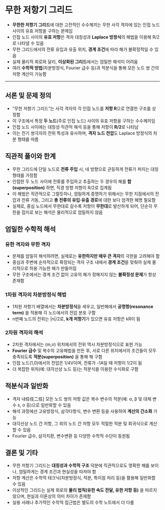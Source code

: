 # 무한 저항기 그리드


* **무한한 저항기 그리드**에 대한 고전적인 수수께끼는 무한 사각 격자에 있는 인접 노드 사이의 유효 저항을 구하는 문제임
* 인접 노드 사이의 **유효 저항**은 격자 대칭성과 **Laplace 방정식**의 해법을 이용해 R/2로 나타낼 수 있음
* 무한 그리드에서의 전류 유입과 유출 위치, **경계 조건**에 따라 해가 불확정적일 수 있음
* 실제 물리적 회로와 달리, **이상화된 그리드**에서는 엄밀한 해석이 어려움
* 여러 **수학적 방법**(차분방정식, Fourier 급수 등)과 적분식을 통해 모든 노드 쌍 간의 저항 계산이 가능함

---

서론 및 문제 정의
----------

* “무한 저항기 그리드”는 사각 격자의 각 인접 노드를 **저항 R**으로 연결한 구조를 상정함
* 이 구조에서 특정 **두 노드**(주로 인접 노드) 사이의 유효 저항을 구하는 수수께끼임
* 인접 노드 사이에는 대칭성·직관적 해석 등을 통해 저항이 **R/2**로 나타남
* 이는 전기 쌍극자의 전위 특성과 유사하며, **격자 노드 전압**도 Laplace 방정식의 차분 형태를 따름

직관적 풀이와 한계
----------

* 무한 그리드에 단일 노드로 **전류 주입** 시, 네 방향으로 균등하게 전류가 퍼지는 대칭 형태를 가정함
* 인접한 두 노드 사이에 전류를 주입하고 추출하는 두 경우의 해를 **합(superposition)** 하면, 직경 방향 저항이 R/2로 집계됨
* 이 해법은 직관적으로 그럴듯하나, 엄밀하게 증명하기 위해서는 무한 지점에서의 전압과 전류 거동, 그리고 **총 전류의 유입·유출 경로**에 대한 보다 엄격한 해명 필요함
* 실제로, 중심 노드에서 무한대로 갈수록 저항이 **무한대**로 발산하게 되어, 단순히 무한을 접지로 보는 해석은 물리적으로 엄밀하지 않음

엄밀한 수학적 해석
----------

### 유한 격자와 무한 격자

* 문제를 엄밀히 해석하려면, 실제로는 **유한하지만 매우 큰 격자**의 극한을 고려해야 함
* 중심과 주변에 순차적으로 확장되는 격자 구조 내에서 **경계 조건**을 맞춰야 실제 물리적으로 허용 가능한 해가 만들어짐
* 무한 구조에서는 경계 조건 없이 고유의 해가 정해지지 않는 **불확정성 문제**가 항상 존재함

### 1차원 격자의 차분방정식 해법

* 1차원 저항기 배열에서는 **차분방정식**을 세우고, 일반해에서 **공명항(resonance term)** 을 적용해 각 노드에서의 전압 분포 구함
* n번째 노드의 전위는 |n|/2로, **k개 저항기**가 있으면 유효 저항은 kR이 됨

### 2차원 격자의 해석

* 2차원 격자에서는 (m,n) 위치에서의 전위 역시 차분방정식으로 표현 가능
* **Fourier 급수** 및 복수의 고유해법을 만든 후, 서로 다른 위치에서의 조건들이 모두 충족되도록 **적분(superposition)** 을 통해 해 구함
* 인접 노드(1,0)에서의 전압은 1/4V이며, 전류가 -1A일 때 저항이 1/2이 됨
* 더 복잡한 위치(예: 대각선상 노드 등)는 적분식을 이용한 수식화로 구함

적분식과 일반화
--------

* 격자 내任任二任] 모든 노드 쌍의 저항 값은 복수 변수의 적분(예: α, β 및 대체 변수 s, σ 등)으로 일반화할 수 있음
* 해석 과정에선 고유방정식, 삼각다항식, 변수 변환 등을 사용하여 **계산의 간소화** 가능
* 대각선상 노드 간 저항, 그 외의 노드 간 저항 모두 적절한 적분 및 회귀식으로 계산할 수 있음
* Fourier 급수, 삼각치환, 변수변환 등 다양한 수학적 수단이 동원됨

결론 및 기타
-------

* 무한 저항기 그리드는 **대칭성과 수학적 구조** 덕분에 직관적으로도 명확한 해를 보이나, 엄밀하게는 경계 조건과 현실성을 따져야 함
* 저항 계산은 수학적 테크닉(차분방정식, 적분, 특이점 처리 등)을 활용해 일반화할 수 있음
* 이상적인 그리드는 실제 회로의 **물리 법칙(유한 속도 전달, 유한 저항 등)** 을 따르지 않으며, 현실과 이론상의 의미 차이가 존재함
* 실용 사례나 추가적인 수학적 접근법은 별도의 수학 노트에서 더 다룸
